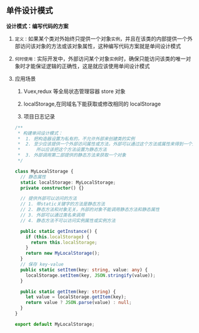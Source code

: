 ## 单件设计模式

**设计模式：编写代码的方案**

1. `定义：`如果某个类对外始终只提供一个对象`实例`，并且在该类的内部提供一个外部访问该对象的方法或该对象属性，这种编写代码方案就是单间设计模式

2. `何时使用：`实际开发中，外部访问某个对象`实例`时，确保只能访问该类的唯一对象时才能保证逻辑的正确性，这是就应该使用单间设计模式

3. 应用场景

   1. Vuex,redux 等全局状态管理容器 store 对象

   2. localStorage,在同域名下能获取或修改相同的 localStorage

   3. 项目日志记录

   ```typescript
   /**
    * 构建单间设计模式：
    *  1. 把构造器设置为私有的，不允许外部来创建类的实例
    *  2. 至少应该提供一个外部访问属性或方法，外部可以通过这个方法或属性来得到一个对象，
    *      所以应该把这个方法设置为静态方法
    *  3. 外部调用第二部提供的静态方法来获取一个对象
    */

   class MyLocalStorage {
     // 静态属性
     static localStorage: MyLocalStorage;
     private constructor() {}

     // 提供外部可以访问的方法
     // 1. 带static关键字的方法是静态方法
     // 2. 静态方法和对象无关，外部的对象不能调用静态方法和静态属性
     // 3. 外部可以通过类名来调用
     // 4. 静态方法不可以访问实例属性或实例方法

     public static getInstance() {
       if (this.localStorage) {
         return this.localStorage;
       }
       return new MyLocalStorage();
     }
     // 保存 key-value
     public static setItem(key: string, value: any) {
       localStorage.setItem(key, JSON.stringify(value));
     }

     public static getItem(key: string) {
       let value = localStorage.getItem(key);
       return value ? JSON.parse(value) : null;
     }
   }

   export default MyLocalStorage;
   ```
